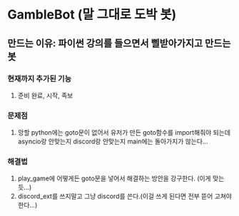 # GambleBot (말 그대로 도박 봇)
## 만드는 이유: 파이썬 강의를 들으면서 삘받아가지고 만드는 봇

### 현재까지 추가된 기능 <br>
1. 준비 완료, 시작, 족보

### 문제점 <br>
1. 망할 python에는 goto문이 없어서 유저가 만든 goto함수를 import해줘야 되는데 asyncio랑 안맞는지 discord랑 안맞는지 main에는 돌아가지가 않는다...

### 해결법 <br>
1. play_game에 어떻게든 goto문을 넣어서 해결하는 방안을 강구한다. (이게 맞는듯...)
2. discord_ext를 쓰지말고 그냥 discord를 쓴다.(이걸 쓰게 된다면 전부 뜯어 고쳐야한다...)
